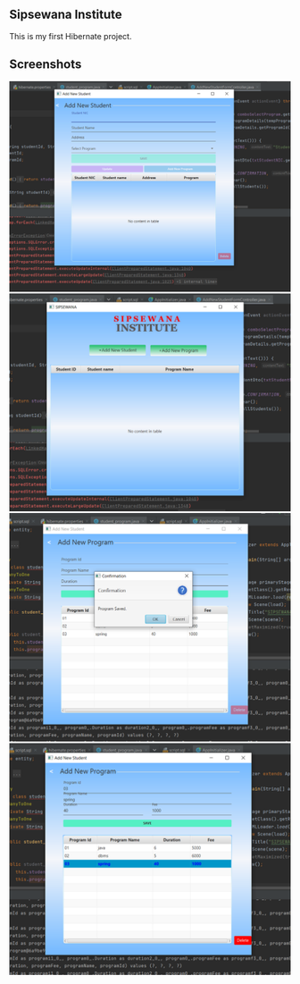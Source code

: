 ## Sipsewana Institute

This is my first Hibernate project. 
## Screenshots

![](src/assets/Images/1.png)
![](src/assets/Images/2.png)
![](src/assets/Images/3.png)
![](src/assets/Images/4.png)

